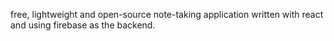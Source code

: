 free, lightweight and open-source note-taking application written with react and using firebase as the backend.
